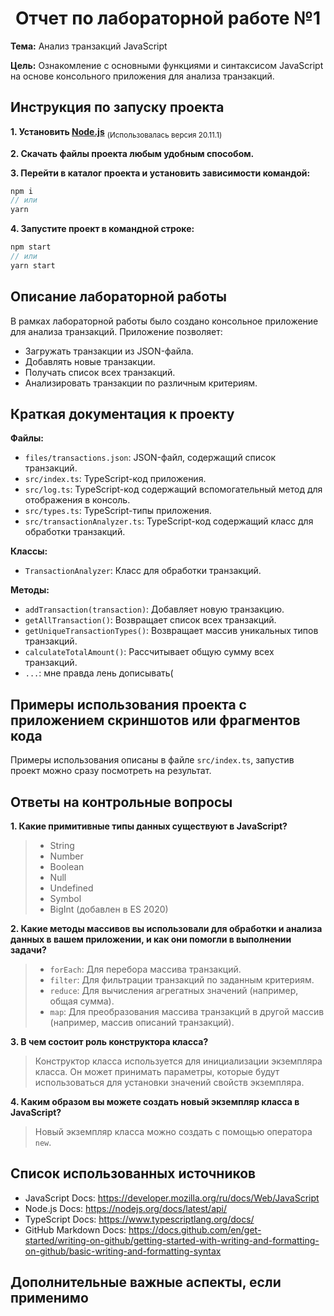 <div align="center">
<h1>Отчет по лабораторной работе №1</h1>
</div>

**Тема:** Анализ транзакций JavaScript

**Цель:** Ознакомление с основными функциями и синтаксисом JavaScript на основе консольного приложения для анализа транзакций.

## Инструкция по запуску проекта

**1. Установить [Node.js](https://nodejs.org/en/download)** <sub>(Использовалась версия 20.11.1)</sub>

**2. Скачать файлы проекта любым удобным способом.**

**3. Перейти в каталог проекта и установить зависимости командой:**
```js
npm i
// или
yarn
```

**4. Запустите проект в командной строке:**
```js
npm start
// или
yarn start
```

## Описание лабораторной работы

В рамках лабораторной работы было создано консольное приложение для анализа транзакций. Приложение позволяет:
* Загружать транзакции из JSON-файла.
* Добавлять новые транзакции.
* Получать список всех транзакций.
* Анализировать транзакции по различным критериям.

## Краткая документация к проекту

**Файлы:**
* `files/transactions.json`: JSON-файл, содержащий список транзакций.
* `src/index.ts`: TypeScript-код приложения.
* `src/log.ts`: TypeScript-код содержащий вспомогательный метод для отображения в консоль.
* `src/types.ts`: TypeScript-типы приложения.
* `src/transactionAnalyzer.ts`: TypeScript-код содержащий класс для обработки транзакций.

**Классы:**
* `TransactionAnalyzer`: Класс для обработки транзакций.

**Методы:**
* `addTransaction(transaction)`: Добавляет новую транзакцию.
* `getAllTransaction()`: Возвращает список всех транзакций.
* `getUniqueTransactionTypes()`: Возвращает массив уникальных типов транзакций.
* `calculateTotalAmount()`: Рассчитывает общую сумму всех транзакций.
* `...`: мне правда лень дописывать(

## Примеры использования проекта с приложением скриншотов или фрагментов кода

Примеры использования описаны в файле `src/index.ts`, запустив проект можно сразу посмотреть на результат.

## Ответы на контрольные вопросы

**1. Какие примитивные типы данных существуют в JavaScript?**
>* String
>* Number
>* Boolean
>* Null
>* Undefined
>* Symbol
>* BigInt (добавлен в ES 2020)


**2. Какие методы массивов вы использовали для обработки и анализа данных в вашем приложении, и как они помогли в выполнении задачи?**

>* `forEach`: Для перебора массива транзакций.
>* `filter`: Для фильтрации транзакций по заданным критериям.
>* `reduce`: Для вычисления агрегатных значений (например, общая сумма).
>* `map`: Для преобразования массива транзакций в другой массив (например, массив описаний транзакций).

**3. В чем состоит роль конструктора класса?**

>Конструктор класса используется для инициализации экземпляра класса. Он может принимать параметры, которые будут использоваться для установки значений свойств экземпляра.

**4. Каким образом вы можете создать новый экземпляр класса в JavaScript?**

> Новый экземпляр класса можно создать с помощью оператора `new`.


## Список использованных источников

* JavaScript Docs: https://developer.mozilla.org/ru/docs/Web/JavaScript
* Node.js Docs: https://nodejs.org/docs/latest/api/
* TypeScript Docs: https://www.typescriptlang.org/docs/
* GitHub Markdown Docs: https://docs.github.com/en/get-started/writing-on-github/getting-started-with-writing-and-formatting-on-github/basic-writing-and-formatting-syntax

## Дополнительные важные аспекты, если применимо

